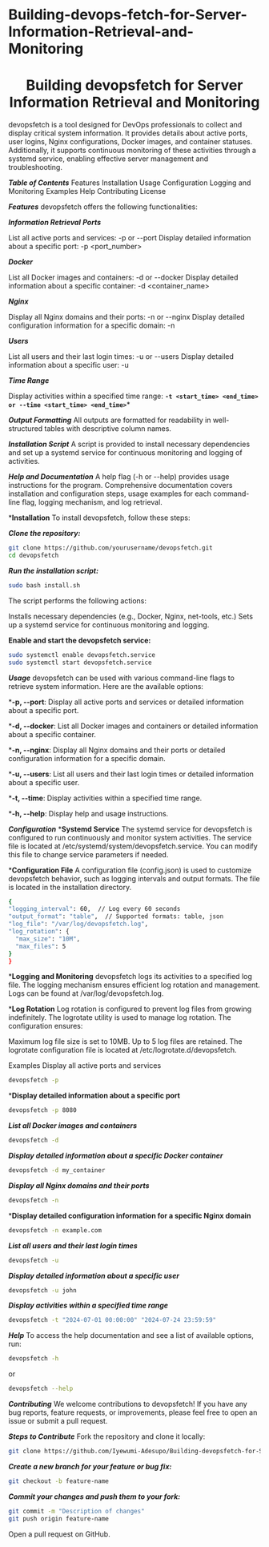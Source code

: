 # Building-devops-fetch-for-Server-Information-Retrieval-and-Monitoring

<h1 align="center" id="title">Building devopsfetch for Server Information Retrieval and Monitoring</h1>
<p id="description"> devopsfetch is a tool designed for DevOps professionals to collect and display critical system information. It provides details about active ports, user logins, Nginx configurations, Docker images, and container statuses. Additionally, it supports continuous monitoring of these activities through a systemd service, enabling effective server management and troubleshooting. 
  
***Table of Contents***
Features
Installation
Usage
Configuration
Logging and Monitoring
Examples
Help
Contributing
License

***Features***
devopsfetch offers the following functionalities:

***Information Retrieval***
***Ports***

  List all active ports and services: -p or --port
  Display detailed information about a specific port: -p <port_number>

***Docker***

  List all Docker images and containers: -d or --docker
  Display detailed information about a specific container: -d <container_name>

***Nginx***

  Display all Nginx domains and their ports: -n or --nginx
  Display detailed configuration information for a specific domain: -n <domain>

***Users***

  List all users and their last login times: -u or --users
  Display detailed information about a specific user: -u <username>

***Time Range***

  Display activities within a specified time range: **`-t <start_time> <end_time> or --time <start_time> <end_time>`***

***Output Formatting***
  All outputs are formatted for readability in well-structured tables with descriptive column names.

***Installation Script***
  A script is provided to install necessary dependencies and set up a systemd service for continuous monitoring and logging of activities.

***Help and Documentation***
  A help flag (-h or --help) provides usage instructions for the program.
  Comprehensive documentation covers installation and configuration steps, usage examples for each command-line flag, logging mechanism, and log retrieval.

***Installation**
  To install devopsfetch, follow these steps:

***Clone the repository:***
```sh
git clone https://github.com/yourusername/devopsfetch.git
cd devopsfetch
```

***Run the installation script:***

```sh
sudo bash install.sh

```


The script performs the following actions:

  Installs necessary dependencies (e.g., Docker, Nginx, net-tools, etc.)
  Sets up a systemd service for continuous monitoring and logging.

  **Enable and start the devopsfetch service:**

  ```sh
sudo systemctl enable devopsfetch.service
sudo systemctl start devopsfetch.service

```

***Usage***
devopsfetch can be used with various command-line flags to retrieve system information. Here are the available options:

***-p, --port**: Display all active ports and services or detailed information about a specific port.


***-d, --docker**: List all Docker images and containers or detailed information about a specific container.


***-n, --nginx**: Display all Nginx domains and their ports or detailed configuration information for a specific domain.


***-u, --users**: List all users and their last login times or detailed information about a specific user.


***-t, --time**: Display activities within a specified time range.


***-h, --help**: Display help and usage instructions.


***Configuration***
***Systemd Service**
  The systemd service for devopsfetch is configured to run continuously and monitor system activities. The service file is located at 
  /etc/systemd/system/devopsfetch.service. You can modify this file to change service parameters if needed.

***Configuration File**
  A configuration file (config.json) is used to customize devopsfetch behavior, such as logging intervals and output formats. The file is located in the installation directory.

  ```sh
{
  "logging_interval": 60,  // Log every 60 seconds
  "output_format": "table",  // Supported formats: table, json
  "log_file": "/var/log/devopsfetch.log",
  "log_rotation": {
    "max_size": "10M",
    "max_files": 5
  }
}

```

***Logging and Monitoring**
devopsfetch logs its activities to a specified log file. The logging mechanism ensures efficient log rotation and management. Logs can be found at /var/log/devopsfetch.log.

***Log Rotation**
Log rotation is configured to prevent log files from growing indefinitely. The logrotate utility is used to manage log rotation. The configuration ensures:

Maximum log file size is set to 10MB.
Up to 5 log files are retained.
The logrotate configuration file is located at /etc/logrotate.d/devopsfetch.

Examples
Display all active ports and services

```sh
devopsfetch -p

```

***Display detailed information about a specific port**
```sh
devopsfetch -p 8080

```

***List all Docker images and containers***
```sh
devopsfetch -d

```

***Display detailed information about a specific Docker container***
```sh
devopsfetch -d my_container

```

***Display all Nginx domains and their ports***
```sh
devopsfetch -n

```

***Display detailed configuration information for a specific Nginx domain**
```sh
devopsfetch -n example.com

```

***List all users and their last login times***
```sh
devopsfetch -u

```

***Display detailed information about a specific user***
```sh
devopsfetch -u john
```
***Display activities within a specified time range***
```sh
devopsfetch -t "2024-07-01 00:00:00" "2024-07-24 23:59:59"

```

***Help***
  To access the help documentation and see a list of available options, run:
  ```sh
devopsfetch -h

```

or

```sh
devopsfetch --help

```

***Contributing***
We welcome contributions to devopsfetch! If you have any bug reports, feature requests, or improvements, please feel free to open an issue or submit a pull request.

***Steps to Contribute***
Fork the repository and clone it locally:
```sh
git clone https://github.com/Iyewumi-Adesupo/Building-devopsfetch-for-Server-Information-Retrieval-and-Monitoring.git

```


***Create a new branch for your feature or bug fix:***

```sh
git checkout -b feature-name
```

***Commit your changes and push them to your fork:***


```sh
git commit -m "Description of changes"
git push origin feature-name
```


Open a pull request on GitHub.
